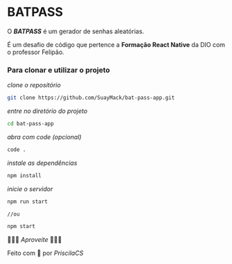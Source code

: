 
# BATPASS

O ***BATPASS*** é um gerador de senhas aleatórias.

É um desafio de código que pertence a **Formação React Native** da DIO com  o professor Felipão.


### Para clonar e utilizar o projeto

*clone o repositório*
```bash
git clone https://github.com/SuayMack/bat-pass-app.git
```

*entre no diretório do projeto*
```bash
cd bat-pass-app
```
*abra com code (opcional)*
```bash
code .
```
*instale as dependências*
```bash
npm install
```
*inicie o servidor*
```bash
npm run start

//ou

npm start
```

🎉🎉🎉 *Aproveite* 🎉🎉🎉

Feito com 💜 por *PriscilaCS*